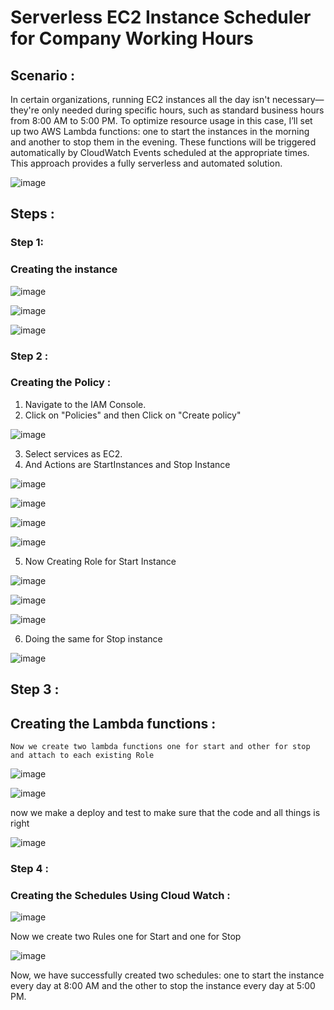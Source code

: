# Serverless EC2 Instance Scheduler for Company Working Hours

## Scenario :
In certain organizations, running EC2 instances all the day isn't necessary—they're only needed during specific hours, such as standard business hours from 8:00 AM to 5:00 PM. To optimize resource usage in this case, I’ll set up two AWS Lambda functions: one to start the instances in the morning and another to stop them in the evening. These functions will be triggered automatically by CloudWatch Events scheduled at the appropriate times. This approach provides a fully serverless and automated solution.

![image](https://github.com/user-attachments/assets/b3f209a0-5a9e-4869-b5c3-885389d7ba78)

## Steps :
### Step 1:
### Creating the instance
![image](https://github.com/Ahmed1337a/Automate-start-stop-EC2/blob/d6c96770526bd27d0b883d0d20930e8c68e51510/Images/1.png)

![image](https://github.com/Ahmed1337a/Automate-start-stop-EC2/blob/d0346bb1ef70746d51de95ad384143c63d8d425f/Images/2.png)

![image](https://github.com/Ahmed1337a/Automate-start-stop-EC2/blob/d0346bb1ef70746d51de95ad384143c63d8d425f/Images/3.png)

### Step 2 :
### Creating the Policy :

1. Navigate to the IAM Console.
2. Click on "Policies" and then Click on "Create policy"
   
![image](https://github.com/Ahmed1337a/Automate-start-stop-EC2/blob/d0346bb1ef70746d51de95ad384143c63d8d425f/Images/4.png)

3. Select services as EC2.
4. And Actions are StartInstances and Stop Instance
   
![image](https://github.com/Ahmed1337a/Automate-start-stop-EC2/blob/d0346bb1ef70746d51de95ad384143c63d8d425f/Images/5.png)

![image](https://github.com/Ahmed1337a/Automate-start-stop-EC2/blob/d0346bb1ef70746d51de95ad384143c63d8d425f/Images/6.png)

![image](https://github.com/Ahmed1337a/Automate-start-stop-EC2/blob/d0346bb1ef70746d51de95ad384143c63d8d425f/Images/7.png)

![image](https://github.com/Ahmed1337a/Automate-start-stop-EC2/blob/d0346bb1ef70746d51de95ad384143c63d8d425f/Images/8.png)

5. Now Creating Role for Start Instance

![image](https://github.com/Ahmed1337a/Automate-start-stop-EC2/blob/d0346bb1ef70746d51de95ad384143c63d8d425f/Images/10.png)

![image](https://github.com/Ahmed1337a/Automate-start-stop-EC2/blob/d0346bb1ef70746d51de95ad384143c63d8d425f/Images/12.png)

![image](https://github.com/Ahmed1337a/Automate-start-stop-EC2/blob/d0346bb1ef70746d51de95ad384143c63d8d425f/Images/12.png)

6. Doing the same for Stop instance
   
![image](https://github.com/Ahmed1337a/Automate-start-stop-EC2/blob/d0346bb1ef70746d51de95ad384143c63d8d425f/Images/13.png)

## Step 3 :
## Creating the Lambda functions :
    Now we create two lambda functions one for start and other for stop and attach to each existing Role

 ![image](https://github.com/Ahmed1337a/Automate-start-stop-EC2/blob/d0346bb1ef70746d51de95ad384143c63d8d425f/Images/14.png)
 
 ![image](https://github.com/Ahmed1337a/Automate-start-stop-EC2/blob/d0346bb1ef70746d51de95ad384143c63d8d425f/Images/15.png)

  now we make a deploy and test to make sure that the code and all things is right
  
  ![image](https://github.com/Ahmed1337a/Automate-start-stop-EC2/blob/d0346bb1ef70746d51de95ad384143c63d8d425f/Images/16.png)

  ### Step 4 :
### Creating the Schedules Using Cloud Watch :

  ![image](https://github.com/Ahmed1337a/Automate-start-stop-EC2/blob/d0346bb1ef70746d51de95ad384143c63d8d425f/Images/17.png)
  
  Now we create two Rules one for Start and one for Stop

  ![image](https://github.com/Ahmed1337a/Automate-start-stop-EC2/blob/d0346bb1ef70746d51de95ad384143c63d8d425f/Images/18*.png)


  Now, we have successfully created two schedules: one to start the instance every day at 8:00 AM and the other to stop the instance every day at 5:00 PM.
  

  
  
  




  


 

    


   







   
 















